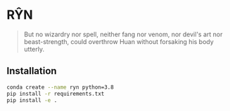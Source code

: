 # RŶN

> But no wizardry nor spell, neither fang nor venom, nor devil's art
> nor beast-strength, could overthrow Huan without forsaking his body
> utterly.

## Installation

```bash
conda create --name ryn python=3.8
pip install -r requirements.txt
pip install -e .
```
